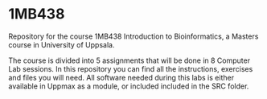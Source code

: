 # 1MB438
Repository for the course 1MB438 Introduction to Bioinformatics, a Masters course in University of Uppsala.

The course is divided into 5 assignments that will be done in 8 Computer Lab sessions. 
In this repository you can find all the instructions, exercises and files you will need.
All software needed during this labs is either available in Uppmax as a module, or included included
in the SRC folder.
